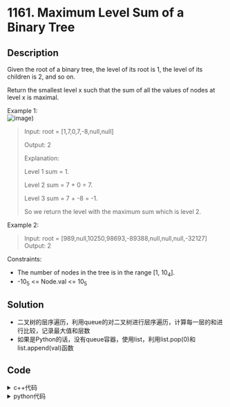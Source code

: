 # 1161. Maximum Level Sum of a Binary Tree

## Description


Given the root of a binary tree, the level of its root is 1, the level of its children is 2, and so on.

Return the smallest level x such that the sum of all the values of nodes at level x is maximal.



Example 1:<br>
![image](https://assets.leetcode.com/uploads/2019/05/03/capture.JPG))

> Input: root = [1,7,0,7,-8,null,null]
> 
> Output: 2
> 
> Explanation: 
>
> Level 1 sum = 1.
> 
> Level 2 sum = 7 + 0 = 7.
> 
> Level 3 sum = 7 + -8 = -1.
> 
> So we return the level with the maximum sum which is level 2.


Example 2:

> Input: root = [989,null,10250,98693,-89388,null,null,null,-32127]
> Output: 2



Constraints:
- The number of nodes in the tree is in the range [1, 10<sub>4</sub>].
- -10<sub>5</sub> <= Node.val <= 10<sub>5</sub>

## Solution

- 二叉树的层序遍历，利用queue的对二叉树进行层序遍历，计算每一层的和进行比较，记录最大值和层数
- 如果是Python的话，没有queue容器，使用list，利用list.pop(0)和list.append(val)函数

## Code

<details>
  <summary>c++代码</summary>
  
```C++
/**
 * Definition for a binary tree node.
 * struct TreeNode {
 *     int val;
 *     TreeNode *left;
 *     TreeNode *right;
 *     TreeNode() : val(0), left(nullptr), right(nullptr) {}
 *     TreeNode(int x) : val(x), left(nullptr), right(nullptr) {}
 *     TreeNode(int x, TreeNode *left, TreeNode *right) : val(x), left(left), right(right) {}
 * };
 */
class Solution {
public:
    vector<vector<int>> levelOrder(TreeNode* root) {
        vector<vector<int>> res;
        queue<TreeNode*> q;
        if(!root) return res;
        q.push(root);

        while(!q.empty()) {
            vector<int> tmp;
            int n = q.size();

            while(n--) {
                TreeNode* node = q.front();
                q.pop();

                tmp.push_back(node->val);

                if(node->left) q.push(node->left);
                if(node->right) q.push(node->right);
            }

            res.push_back(tmp);

        }
        return res;
    }
};
```
</details>   
  

  
  
  
<details>
  <summary>python代码</summary>
  
```python
  
# Definition for a binary tree node.
# class TreeNode:
#     def __init__(self, val=0, left=None, right=None):
#         self.val = val
#         self.left = left
#         self.right = right
class Solution:
    def maxLevelSum(self, root: Optional[TreeNode]) -> int:
        sum, minLevel, h = root.val, 1, 1

        if not root: return minLevel
        queue = [root]

        while len(queue):
            r = 0
            n = len(queue)
            for _ in range(n):
                node = queue.pop(0)
                r += node.val

                if node.left:  # 左子树判断
                    queue.append(node.left)
                if node.right:  # 右子树判断
                    queue.append(node.right)
            
            print(r)
            if sum < r:
                sum = r
                minLevel = h
            h += 1
        return minLevel
  
```
 </details>    



